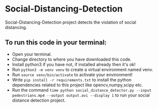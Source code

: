 # Social-Distancing-Detection
Social-Distancing-Detection project detects the violation of social distancing.
## To run this code in your terminal:
- Open your terminal.
- Change directory to where you have downloaded this code.
- Install python3 if you have not, if installed already then it's ok!
- Run `python3 -m venv venv` to create a virtual environment named venv.
- Run `source venv/bin/activate` to activate your environment!
- Write `pip install -r requirements.txt` to install the python dependencies related to this project like opencv,numpy,scipy etc.
- Run the command `time python social_distance_detector.py --input pedestrians.mp4 --output output.avi --display 1` to run your social distance detection project. 

